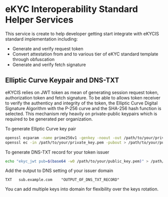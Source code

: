 # eKYC Interoperability Standard Helper Services

This service is create to help developer getting start integrate with eKYCIS standard implementation including:

- Generate and verify request token
- Convert attestation from and to various tier of eKYC standard template through obfuscation
- Generate and verify fetch signature

## Elliptic Curve Keypair and DNS-TXT

eKYCIS relies on JWT token as mean of generating session request token, authorization token and fetch signature. To be able to allows token receiver to verify the authenticy and integrity of the token, the Elliptic Curve Digital Signature Algorithm with the P-256 curve and the SHA-256 hash function is selected. This mechanism rely heavily on private-public keypairs which is required to be generated per organization.

To generate Elliptic Curve key pair

```bash
openssl ecparam -name prime256v1 -genkey -noout -out /path/to/your/private_key.pem
openssl ec -in /path/to/your/private_key.pem -pubout > /path/to/your/public_key.pem
```

To generate DNS-TXT record for your token issuer

```bash
echo "ekyc_jwt pub=$(base64 -w0 /path/to/your/public_key.pem)" > /path/to/your/output.txt
```

Add the output to DNS setting of your issuer domain

`TXT   sub.example.com    "OUTPUT_OF_DNS_TXT_RECORD"`

You can add multiple keys into domain for flexibility over the keys rotation.
